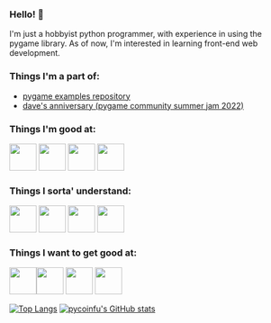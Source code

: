 ### Hello! 👋
I'm just a hobbyist python programmer, with experience in using the pygame library. As of now, I'm interested in learning front-end web development.

### Things I'm a part of:
- <a href="https://github.com/Matiiss/pygame_examples">pygame examples repository</a>
- <a href="https://github.com/blankRiot96/Daves-Anniversary">dave's anniversary (pygame community summer jam 2022)</a>

### Things I'm good at:
<img src="https://media.discordapp.net/attachments/1065276745076445194/1071422357186556024/pythonlogo.png" width=48> <img src="https://media.discordapp.net/attachments/1065276745076445194/1071422043150614599/communityIcon_cmjo55tgjjp81.png" width=48> <img src="https://media.discordapp.net/attachments/1065276745076445194/1071422445677989918/htmllogo.png" width=48>
<img src="https://media.discordapp.net/attachments/1065276745076445194/1076165767260811284/git.png?width=701&height=701" width=48>

### Things I sorta' understand:
<img src="https://media.discordapp.net/attachments/1065276745076445194/1071422394339692604/csslogo.png?width=660&height=701" width=48> <img src="https://sass-lang.com/assets/img/styleguide/seal-color-aef0354c.png" width=48> <img src="https://media.discordapp.net/attachments/1065276745076445194/1071422409330151494/jslogo.png" width=48> <img src="https://media.discordapp.net/attachments/1065276745076445194/1122554133581398106/nodejs-logo-FBE122E377-seeklogo.png?width=292&height=330" width=48>


### Things I want to get good at:
<img src="https://upload.wikimedia.org/wikipedia/commons/thumb/a/a7/React-icon.svg/2300px-React-icon.svg.png" width=48><img src="https://images-ext-1.discordapp.net/external/AmwX4jYD808doHuksUU0xqnkgSRDsjDB3e2CD9fqRTQ/https/upload.wikimedia.org/wikipedia/commons/thumb/d/d5/Tailwind_CSS_Logo.svg/1024px-Tailwind_CSS_Logo.svg.png?width=701&height=701" width=48>
<img src="https://media.discordapp.net/attachments/1065276745076445194/1122554347067277362/node-express.png?width=700&height=700" width=48> <img src="https://media.discordapp.net/attachments/1065276745076445194/1122554908663627979/mongodb_original_logo_icon_146424.png?width=563&height=563" width=48>

[![Top Langs](https://github-readme-stats.vercel.app/api/top-langs/?username=pycoinfu&theme=tokyonight&hide_border=true)](https://github.com/anuraghazra/github-readme-stats)
[![pycoinfu's GitHub stats](https://github-readme-stats.vercel.app/api?username=pycoinfu&hide=stars&count_private=true&show_icons=true&theme=tokyonight&hide_border=true)](https://github.com/anuraghazra/github-readme-stats)
